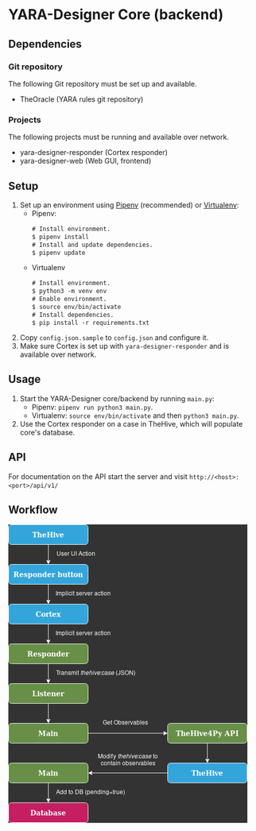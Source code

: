 # YARA-Designer Core (backend)

## Dependencies
### Git repository
The following Git repository must be set up and available.
- TheOracle (YARA rules git repository)
### Projects
The following projects must be running and available over network.
- yara-designer-responder (Cortex responder)
- yara-designer-web (Web GUI, frontend)

## Setup
1. Set up an environment using [Pipenv](https://pipenv.pypa.io/en/latest/) (recommended) or [Virtualenv](https://packaging.python.org/guides/installing-using-pip-and-virtual-environments/):
    - Pipenv:
        ```console
        # Install environment.
        $ pipenv install
        # Install and update dependencies.
        $ pipenv update
        ```
    - Virtualenv
        ```console
        # Install environment.
        $ python3 -m venv env
        # Enable environment.
        $ source env/bin/activate
        # Install dependencies.
        $ pip install -r requirements.txt
        ```
2. Copy `config.json.sample` to `config.json` and configure it.
3. Make sure Cortex is set up with `yara-designer-responder` and is available over network.

## Usage
1. Start the YARA-Designer core/backend by running `main.py`:
    - Pipenv: `pipenv run python3 main.py`.
    - Virtualenv: `source env/bin/activate` and then `python3 main.py`.
2. Use the Cortex responder on a case in TheHive, which will populate core's database.

## API
For documentation on the API start the server and visit `http://<host>:<port>/api/v1/`

## Workflow
![responder-workflow](docs/assets/responder_workflow_diagram.png)


